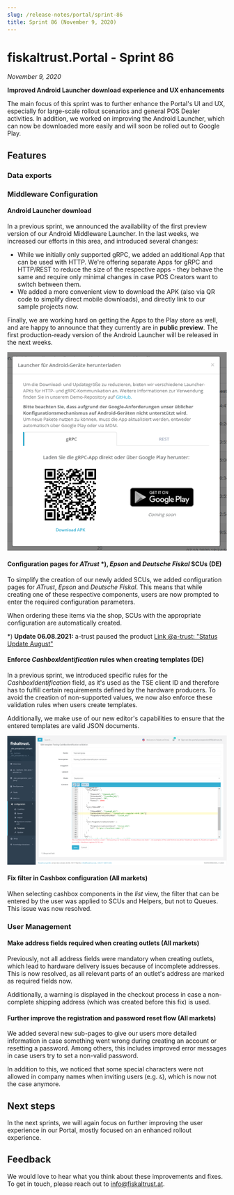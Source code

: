 ```yaml
---
slug: /release-notes/portal/sprint-86
title: Sprint 86 (November 9, 2020)
---
```


# fiskaltrust.Portal - Sprint 86
_November 9, 2020_

**Improved Android Launcher download experience and UX enhancements**

The main focus of this sprint was to further enhance the Portal's UI and UX, especially for large-scale rollout scenarios and general POS Dealer activities. In addition, we worked on improving the Android Launcher, which can now be downloaded more easily and will soon be rolled out to Google Play.

## Features

### Data exports

### Middleware Configuration

#### Android Launcher download
In a previous sprint, we announced the availability of the first preview version of our Android Middleware Launcher. In the last weeks, we increased our efforts in this area, and introduced several changes:
- While we initially only supported gRPC, we added an additional App that can be used with HTTP. We're offering separate Apps for gRPC and HTTP/REST to reduce the size of the respective apps - they behave the same and require only minimal changes in case POS Creators want to switch between them.
- We added a more convenient view to download the APK (also via QR code to simplify direct mobile downloads), and directly link to our sample projects now.

Finally, we are working hard on getting the Apps to the Play store as well, and are happy to announce that they currently are in **public preview**. The first production-ready version of the Android Launcher will be released in the next weeks.

![android-download](images/sprint-86/android-download.png)

#### Configuration pages for _ATrust_ *), _Epson_ and _Deutsche Fiskal_ SCUs (DE)
To simplify the creation of our newly added SCUs, we added configuration pages for _ATrust_, _Epson_ and _Deutsche Fiskal_. This means that while creating one of these respective components, users are now prompted to enter the required configuration parameters.

When ordering these items via the shop, SCUs with the appropriate configuration are automatically created.

*) **Update 06.08.2021:** a-trust paused the product [Link @a-trust: "Status Update August" ](https://www.a-trust-tse.de/de/kassensichv/news/news/status-update-august/)

#### Enforce _CashboxIdentification_ rules when creating templates (DE)
In a previous sprint, we introduced specific rules for the _CashboxIdentification_ field, as it's used as the TSE client ID and therefore has to fulfill certain requirements defined by the hardware producers. To avoid the creation of non-supported values, we now also enforce these validation rules when users create templates.

Additionally, we make use of our new editor's capabilities to ensure that the entered templates are valid JSON documents.

![cashboxidentification-templates](images/sprint-86/cashboxidentification-templates.png)

#### Fix filter in Cashbox configuration (All markets)
When selecting cashbox components in the _list_ view, the filter that can be entered by the user was applied to SCUs and Helpers, but not to Queues. This issue was now resolved.

### User Management

#### Make address fields required when creating outlets (All markets)
Previously, not all address fields were mandatory when creating outlets, which lead to hardware delivery issues because of incomplete addresses. This is now resolved, as all relevant parts of an outlet's address are marked as required fields now. 

Additionally, a warning is displayed in the checkout process in case a non-complete shipping address (which was created before this fix) is used.

#### Further improve the registration and password reset flow (All markets)
We added several new sub-pages to give our users more detailed information in case something went wrong during creating an account or resetting a password. Among others, this includes improved error messages in case users try to set a non-valid password.

In addition to this, we noticed that some special characters were not allowed in company names when inviting users (e.g. `&`), which is now not the case anymore.

## Next steps
In the next sprints, we will again focus on further improving the user experience in our Portal, mostly focused on an enhanced rollout experience.

## Feedback
We would love to hear what you think about these improvements and fixes. To get in touch, please reach out to [info@fiskaltrust.at](mailto:info@fiskaltrust.at).
